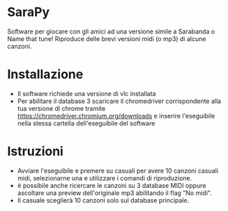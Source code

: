 # SaraPy
Software per giocare con gli amici ad una versione simile a Sarabanda o Name that tune!
Riproduce delle brevi versioni midi (o mp3) di alcune canzoni.

# Installazione
- Il software richiede una versione di vlc installata
- Per abilitare il database 3 scaricare il chromedriver corrispondente alla tua versione di chrome tramite https://chromedriver.chromium.org/downloads e inserire l'eseguibile nella stessa cartella dell'eseguibile del software

# Istruzioni
- Avviare l'eseguibile e premere su casuali per avere 10 canzoni casuali midi, selezionarne una e utilizzare i comandi di riproduzione.
- è possibile anche ricercare le canzoni su 3 database MIDI oppure ascoltare una preview dell'originale mp3 abilitando il flag "No midi".
- Il casuale sceglierà 10 canzoni solo sul database principale.
